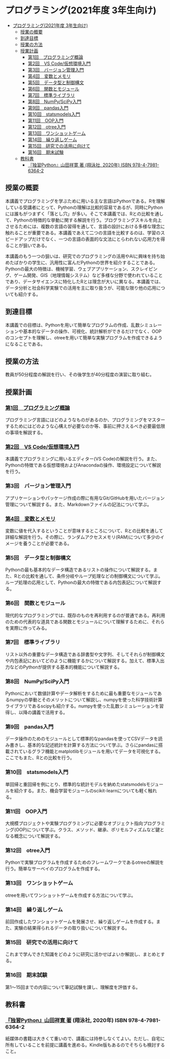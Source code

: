 # プログラミング(2021年度 3年生向け)

- [プログラミング(2021年度 3年生向け)](#プログラミング2021年度-3年生向け)
  - [授業の概要](#授業の概要)
  - [到達目標](#到達目標)
  - [授業の方法](#授業の方法)
  - [授業計画](#授業計画)
    - [第1回　プログラミング概論](#第1回プログラミング概論)
    - [第2回　VS Code/仮想環境入門](#第2回vs-code仮想環境入門)
    - [第3回　バージョン管理入門](#第3回バージョン管理入門)
    - [第4回　変数とメモリ](#第4回変数とメモリ)
    - [第5回　データ型と制御構文](#第5回データ型と制御構文)
    - [第6回　関数とモジュール](#第6回関数とモジュール)
    - [第7回　標準ライブラリ](#第7回標準ライブラリ)
    - [第8回　NumPy/SciPy入門](#第8回numpyscipy入門)
    - [第9回　pandas入門](#第9回pandas入門)
    - [第10回　statsmodels入門](#第10回statsmodels入門)
    - [第11回　OOP入門](#第11回oop入門)
    - [第12回　otree入門](#第12回otree入門)
    - [第13回　ワンショットゲーム](#第13回ワンショットゲーム)
    - [第14回　繰り返しゲーム](#第14回繰り返しゲーム)
    - [第15回　研究での活用に向けて](#第15回研究での活用に向けて)
    - [第16回　期末試験](#第16回期末試験)
  - [教科書](#教科書)
    - [『独習Python』山田祥寛 著 (翔泳社, 2020年) ISBN 978-4-7981-6364-2](#独習python山田祥寛-著-翔泳社-2020年-isbn-978-4-7981-6364-2)

## 授業の概要  

本講義でプログラミングを学ぶために用いる主な言語はPythonである。Rを理解している受講者にとって、Pythonの理解は比較的容易であるが、同時にPythonには誰もがつまずく「落とし穴」が多い。そこで本講義では、Rとの比較を通して、Pythonの特徴的な挙動に関する解説を行う。プログラミングスキルを向上させるためには、複数の言語の習得を通して、言語の設計における多様な理念に触れることが重要である。本講義であえて二つの言語を比較するのは、学習のスピードアップだけでなく、一つの言語の表面的な文法にとらわれない応用力を得ることが狙いである。

本講義のもう一つの狙いは、研究でのプログラミングの活用やAIに興味を持ち始めたばかりの学生に、汎用性に富んだPythonの世界を紹介することである。Pythonの最大の特徴は、機械学習、ウェブアプリケーション、スクレイピング、ゲーム開発、GIS（地理情報システム）など多様な分野で使われていることであり、データサイエンスに特化したRとは理念が大いに異なる。本講義では、データ分析と社会科学実験での活用を主に取り扱うが、可能な限り他の応用についても紹介する。

## 到達目標

本講義での目標は、Pythonを用いて簡単なプログラムの作成、乱数シミュレーションや基本的なデータの操作、可視化、統計解析ができるだけでなく、OOPのコンセプトを理解し、otreeを用いて簡単な実験プログラムを作成できるようになることである。

## 授業の方法  

教員が50分程度の解説を行い、その後学生が40分程度の演習に取り組む。

## 授業計画  

### [第1回　プログラミング概論](./programming-1.md)

プログラミング言語にはどのようなものがあるのか、プログラミングをマスターするためにはどのような心構えが必要なのか等、事前に押さえるべき必要最低限の事項を解説する。

### [第2回　VS Code/仮想環境入門](./programming-2.md)

本講義でプログラミングに用いるエディター(VS Code)の解説を行う。また、Pythonの特徴である仮想環境およびAnacondaの操作、環境設定について解説を行う。

### 第3回　バージョン管理入門

アプリケーションやパッケージ作成の際に有用なGit/GitHubを用いたバージョン管理について解説する。また、Markdownファイルの記法について学ぶ。

### [第4回　変数とメモリ](./programming-4.md)

変数に値を代入するということが意味するところについて、Rとの比較を通して詳細な解説を行う。その際に、ランダムアクセスメモリ(RAM)について多少のイメージを養うことが必要である。

### 第5回　データ型と制御構文

Pythonの最も基本的なデータ構造であるリストの操作について解説する。また、Rとの比較を通して、条件分岐やループ処理などの制御構文について学ぶ。ループ処理の応用として、Pythonの最大の特徴である内包表記について解説する。

### 第6回　関数とモジュール

現代的なプログラミングでは、既存のものを再利用するのが普通である。再利用のための代表的な道具である関数とモジュールについて理解するために、それらを実際に作ってみる。

### 第7回　標準ライブラリ

リスト以外の重要なデータ構造である辞書型や文字列、そしてそれらが制御構文や内包表記においてどのように機能するかについて解説する。加えて、標準入出力などのPythonが提供する基本的機能について解説する。

### 第8回　NumPy/SciPy入門

Pythonにおいて数値計算やデータ解析をするために最も重要なモジュールであるnumpyの挙動とそのメリットについて解説し、numpyを使った科学技術計算ライブラリであるscipyも紹介する。numpyを使った乱数シミュレーションを習得し、以降の講義で活用する。

### 第9回　pandas入門

データ操作のためのモジュールとして標準的なpandasを使ってCSVデータを読み書きし、基本的な記述統計を計算する方法について学ぶ。さらにpandasに搭載されているグラフ機能とmatplotlibモジュールを用いてデータを可視化する。ここでもまた、Rとの比較を行う。

### 第10回　statsmodels入門

単回帰と重回帰を例にとり、標準的な統計モデルを納めたstatsmodelsモジュールを紹介する。また、機会学習モジュールのscikit-learnについても軽く触れる。

### 第11回　OOP入門

大規模プロジェクトや実験プログラミングに必要なオブジェクト指向プログラミング(OOP)について学ぶ。クラス、メソッド、継承、ポリモルフィズムなど鍵となる概念について解説する。

### 第12回　otree入門

Pythonで実験プログラムを作成するためのフレームワークであるotreeの解説を行う。簡単なサーベイのプログラムを作成する。

### 第13回　ワンショットゲーム

otreeを用いてワンショットゲームを作成する方法について学ぶ。

### 第14回　繰り返しゲーム

前回作成したワンショットゲームを発展させ、繰り返しゲームを作成する。また、実験の結果得られるデータの取り扱いについて解説する。

### 第15回　研究での活用に向けて

これまで学んできた知識をどのように研究に活かせばよいか解説し、まとめとする。

### 第16回　期末試験

第1～15回までの内容について筆記試験を課し、理解度を評価する。

## 教科書

### [『独習Python』山田祥寛 著](https://www.amazon.co.jp/%E7%8B%AC%E7%BF%92Python-%E5%B1%B1%E7%94%B0-%E7%A5%A5%E5%AF%9B/dp/4798163643) (翔泳社, 2020年) ISBN 978-4-7981-6364-2

紙媒体の書籍は大きくて重いので、講義には持参しなくてよい。ただし、自宅に所有していることを前提に講義を進める。Kindle版もあるのでそちらも検討すること。
